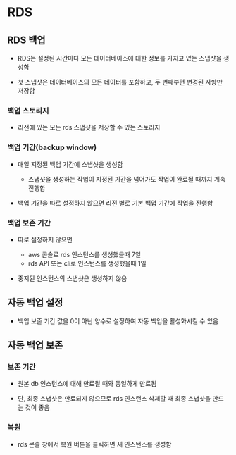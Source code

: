 # RDS

## RDS 백업

* RDS는 설정된 시간마다 모든 데이터베이스에 대한 정보를 가지고 있는 스냅샷을 생성함

* 첫 스냅샷은 데이터베이스의 모든 데이터를 포함하고, 두 번째부턴 변경된 사항만 저장함

### 백업 스토리지

* 리전에 있는 모든 rds 스냅샷을 저장할 수 있는 스토리지

### 백업 기간(backup window)

* 매일 지정된 백업 기간에 스냅샷을 생성함
    * 스냅샷을 생성하는 작업이 지정된 기간을 넘어가도 작업이 완료될 때까지 계속 진행함

* 백업 기간을 따로 설정하지 않으면 리전 별로 기본 백업 기간에 작업을 진행함

### 백업 보존 기간

* 따로 설정하지 않으면
    * aws 콘솔로 rds 인스턴스를 생성했을때 7일
    * rds API 또는 cli로 인스턴스를 생성했을때 1일

* 중지된 인스턴스의 스냅샷은 생성하지 않음

## 자동 백업 설정

* 백업 보존 기간 값을 0이 아닌 양수로 설정하여 자동 백업을 활성화시킬 수 있음

## 자동 백업 보존

### 보존 기간

* 원본 db 인스턴스에 대해 만료될 때와 동일하게 만료됨

* 단, 최종 스냅샷은 만료되지 않으므로 rds 인스턴스 삭제할 때 최종 스냅샷을 만드는 것이 좋음

### 복원

* rds 콘솔 창에서 복원 버튼을 클릭하면 새 인스턴스를 생성함